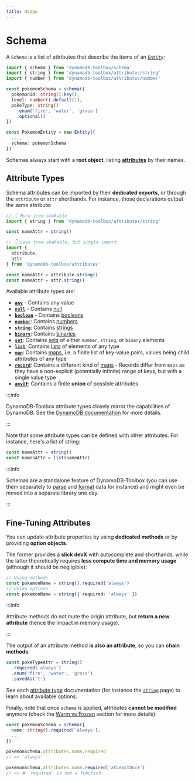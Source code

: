 ```yaml
---
title: Usage
---
```


# Schema

A `Schema` is a list of attributes that describe the items of an [`Entity`](../../3-entities/1-usage/index.md):

```ts
import { schema } from 'dynamodb-toolbox/schema'
import { string } from 'dynamodb-toolbox/attributes/string'
import { number } from 'dynamodb-toolbox/attributes/number'

const pokemonSchema = schema({
  pokemonId: string().key(),
  level: number().default(1),
  pokeType: string()
    .enum('fire', 'water', 'grass')
    .optional()
})

const PokemonEntity = new Entity({
  ...,
  schema: pokemonSchema
})
```

Schemas always start with a **root object**, listing [**attributes**](#attributes) by their names.

## Attribute Types

Schema attributes can be imported by their **dedicated exports**, or through the `attribute` or `attr` shorthands. For instance, those declarations output the same attribute:

```ts
// 👇 More tree-shakable
import { string } from 'dynamodb-toolbox/attributes/string'

const nameAttr = string()

// 👇 Less tree-shakable, but single import
import {
  attribute,
  attr
} from 'dynamodb-toolbox/attributes'

const nameAttr = attribute.string()
const nameAttr = attr.string()
```

Available attribute types are:

- [**`any`**](../6-any/index.md) - Contains any value
- [**`null`**](../7-null/index.md) - Contains [null](https://docs.aws.amazon.com/amazondynamodb/latest/developerguide/HowItWorks.NamingRulesDataTypes.html#HowItWorks.DataTypes)
- [**`boolean`**](../8-boolean/index.md) - Contains [booleans](https://docs.aws.amazon.com/amazondynamodb/latest/developerguide/HowItWorks.NamingRulesDataTypes.html#HowItWorks.DataTypes)
- [**`number`**](../9-number/index.md): Contains [numbers](https://docs.aws.amazon.com/amazondynamodb/latest/developerguide/HowItWorks.NamingRulesDataTypes.html#HowItWorks.DataTypes)
- [**`string`**](../10-string/index.md): Contains [strings](https://docs.aws.amazon.com/amazondynamodb/latest/developerguide/HowItWorks.NamingRulesDataTypes.html#HowItWorks.DataTypes)
- [**`binary`**](../11-binary/index.md): Contains [binaries](https://docs.aws.amazon.com/amazondynamodb/latest/developerguide/HowItWorks.NamingRulesDataTypes.html#HowItWorks.DataTypes)
- [**`set`**](../12-set/index.md): Contains [sets](https://docs.aws.amazon.com/amazondynamodb/latest/developerguide/HowItWorks.NamingRulesDataTypes.html#HowItWorks.DataTypes) of either `number`, `string`, or `binary` elements
- [**`list`**](../13-list/index.md): Contains [lists](https://docs.aws.amazon.com/amazondynamodb/latest/developerguide/HowItWorks.NamingRulesDataTypes.html#HowItWorks.DataTypes) of elements of any type
- [**`map`**](../14-map/index.md): Contains [maps](https://docs.aws.amazon.com/amazondynamodb/latest/developerguide/HowItWorks.NamingRulesDataTypes.html#HowItWorks.DataTypes), i.e. a finite list of key-value pairs, values being child attributes of any type
- [**`record`**](../15-record/index.md): Contains a different kind of [maps](https://docs.aws.amazon.com/amazondynamodb/latest/developerguide/HowItWorks.NamingRulesDataTypes.html#HowItWorks.DataTypes) - Records differ from `maps` as they have a non-explicit (potentially infinite) range of keys, but with a single value type
- [**`anyOf`**](../6-any/index.md): Contains a finite **union** of possible attributes

:::info

DynamoDB-Toolbox attribute types closely mirror the capabilities of DynamoDB. See the [DynamoDB documentation](https://docs.aws.amazon.com/amazondynamodb/latest/developerguide/HowItWorks.NamingRulesDataTypes.html#HowItWorks.DataTypes) for more details.

:::

Note that some attribute types can be defined with other attributes. For instance, here's a list of string:

```ts
const nameAttr = string()
const namesAttr = list(nameAttr)
```

:::info

Schemas are a standalone feature of DynamoDB-Toolbox (you can use them separately to [parse](../17-actions/1-parse.md) and [format](../17-actions/2-format.md) data for instance) and might even be moved into a separate library one day.

:::

## Fine-Tuning Attributes

You can update attribute properties by using **dedicated methods** or by providing **option objects**.

The former provides a **slick devX** with autocomplete and shorthands, while the latter theoretically requires **less compute time and memory usage** (although it should be negligible):

```ts
// Using methods
const pokemonName = string().required('always')
// Using options
const pokemonName = string({ required: 'always' })
```

:::info

Attribute methods do not mute the origin attribute, but **return a new attribute** (hence the impact in memory usage).

:::

The output of an attribute method **is also an attribute**, so you can **chain methods**:

```ts
const pokeTypeAttr = string()
  .required('always')
  .enum('fire', 'water', 'grass')
  .savedAs('t')
```

See each [attribute type](#attribute-types) documentation (for instance the [`string`](../10-string/index.md) page) to learn about available options.

Finally, note that once `schema` is applied, attributes **cannot be modified** anymore (check the [Warm vs Frozen](../2-warm-vs-frozen/index.md) section for more details):

```ts
const pokemonSchema = schema({
  name: string().required('always'),
  ...
})

pokemonSchema.attributes.name.required
// => 'always'

pokemonSchema.attributes.name.required('atLeastOnce')
// => ❌ `required` is not a function
```
